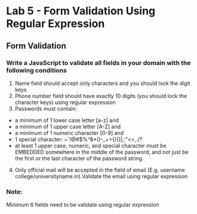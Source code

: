 # Lab 5 - Form Validation Using Regular Expression
## Form Validation

### Write a JavaScript to validate all fields in your domain with the following conditions
1. Name field should accept only characters and you should lock the digit keys
2. Phone number field should have exactly 10 digits (you should lock the character keys) using regular expression
3. Passwords must contain:
- a minimum of 1 lower case letter [a-z] and
- a minimum of 1 upper case letter [A-Z] and
- a minimum of 1 numeric character [0-9] and
- 1 special character: ~`!@#$%^&*()-_+={}[]|\;:"<>,./?
- at least 1 upper case, numeric, and special character must be EMBEDDED somewhere in the middle of the password, and not just be the first or the last character of the password string.
4.  Only official mail will be accepted in the field of email (E.g. username college/universityname.in).Validate the email using regular expression

### Note:
Minimum 6 fields need to be validate using regular expression

